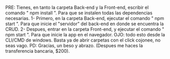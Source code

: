 PRE: Tienes, en tanto la carpeta Back-end y la Front-end, escribir el comando " npm install ". Para que se instalen todas las dependencias necesarias.
1- Primero, en la carpeta Back-end, ejecutar el comando " npm start ". Para que inicie el "servidor" del back-end en donde se encuentra la CRUD.
2- Despues, entrar en la carpeta Front-end, y ejecutar el comando " npm start ". Para que inicie la app en el navegador.
OJO: todo esto desde la CLI/CMD de windows. Basta ya de abrir carpetas con el click cojonee, no seas vago.
PD: Gracias, un beso y abrazo. (Despues me haces la transferencia bancaria, $200).
